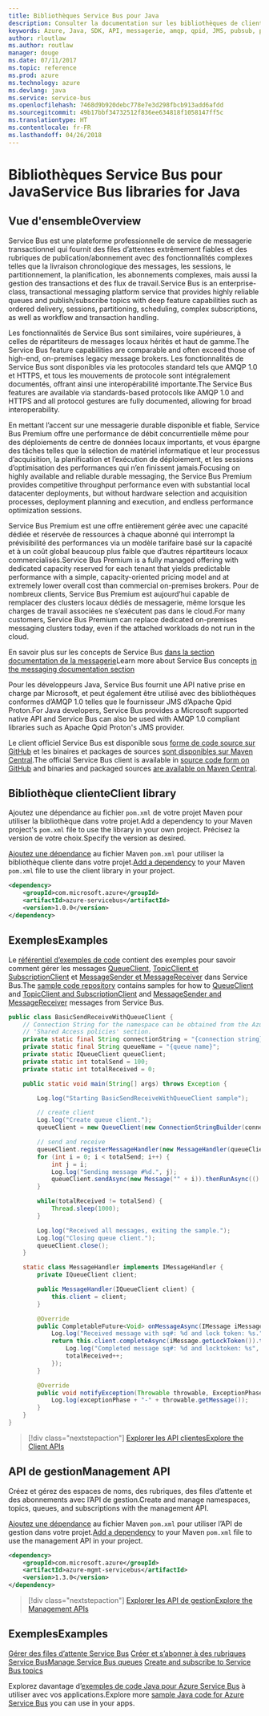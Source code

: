 ```yaml
---
title: Bibliothèques Service Bus pour Java
description: Consulter la documentation sur les bibliothèques de client et de gestion Java pour Service Bus
keywords: Azure, Java, SDK, API, messagerie, amqp, qpid, JMS, pubsub, pub-sub, répartiteur de messages
author: rloutlaw
ms.author: routlaw
manager: douge
ms.date: 07/11/2017
ms.topic: reference
ms.prod: azure
ms.technology: azure
ms.devlang: java
ms.service: service-bus
ms.openlocfilehash: 7468d9b920debc778e7e3d298fbcb913add6afdd
ms.sourcegitcommit: 49b17bbf34732512f836ee634818f1058147ff5c
ms.translationtype: HT
ms.contentlocale: fr-FR
ms.lasthandoff: 04/26/2018
---
```

# <a name="service-bus-libraries-for-java"></a><span data-ttu-id="7c400-104">Bibliothèques Service Bus pour Java</span><span class="sxs-lookup"><span data-stu-id="7c400-104">Service Bus libraries for Java</span></span>

## <a name="overview"></a><span data-ttu-id="7c400-105">Vue d'ensemble</span><span class="sxs-lookup"><span data-stu-id="7c400-105">Overview</span></span>

<span data-ttu-id="7c400-106">Service Bus est une plateforme professionnelle de service de messagerie transactionnel qui fournit des files d’attentes extrêmement fiables et des rubriques de publication/abonnement avec des fonctionnalités complexes telles que la livraison chronologique des messages, les sessions, le partitionnement, la planification, les abonnements complexes, mais aussi la gestion des transactions et des flux de travail.</span><span class="sxs-lookup"><span data-stu-id="7c400-106">Service Bus is an enterprise-class, transactional messaging platform service that provides highly reliable queues and publish/subscribe topics with deep feature capabilities such as ordered delivery, sessions, partitioning, scheduling, complex subscriptions, as well as workflow and transaction handling.</span></span>

<span data-ttu-id="7c400-107">Les fonctionnalités de Service Bus sont similaires, voire supérieures, à celles de répartiteurs de messages locaux hérités et haut de gamme.</span><span class="sxs-lookup"><span data-stu-id="7c400-107">The Service Bus feature capabilities are comparable and often exceed those of high-end, on-premises legacy message brokers.</span></span> <span data-ttu-id="7c400-108">Les fonctionnalités de Service Bus sont disponibles via les protocoles standard tels que AMQP 1.0 et HTTPS, et tous les mouvements de protocole sont intégralement documentés, offrant ainsi une interopérabilité importante.</span><span class="sxs-lookup"><span data-stu-id="7c400-108">The Service Bus features are available via standards-based protocols like AMQP 1.0 and HTTPS and all protocol gestures are fully documented, allowing for broad interoperability.</span></span> 

<span data-ttu-id="7c400-109">En mettant l’accent sur une messagerie durable disponible et fiable, Service Bus Premium offre une performance de débit concurrentielle même pour des déploiements de centre de données locaux importants, et vous épargne des tâches telles que la sélection de matériel informatique et leur processus d’acquisition, la planification et l’exécution de déploiement, et les sessions d’optimisation des performances qui n’en finissent jamais.</span><span class="sxs-lookup"><span data-stu-id="7c400-109">Focusing on highly available and reliable durable messaging, the Service Bus Premium provides competitive throughput performance even with substantial local datacenter deployments, but without hardware selection and acquisition processes, deployment planning and execution, and endless performance optimization sessions.</span></span> 

<span data-ttu-id="7c400-110">Service Bus Premium est une offre entièrement gérée avec une capacité dédiée et réservée de ressources à chaque abonné qui interrompt la prévisibilité des performances via un modèle tarifaire basé sur la capacité et à un coût global beaucoup plus faible que d’autres répartiteurs locaux commercialisés.</span><span class="sxs-lookup"><span data-stu-id="7c400-110">Service Bus Premium is a fully managed offering with dedicated capacity reserved for each tenant that yields predictable performance with a simple, capacity-oriented pricing model and at extremely lower overall cost than commercial on-premises brokers.</span></span> <span data-ttu-id="7c400-111">Pour de nombreux clients, Service Bus Premium est aujourd’hui capable de remplacer des clusters locaux dédiés de messagerie, même lorsque les charges de travail associées ne s’exécutent pas dans le cloud.</span><span class="sxs-lookup"><span data-stu-id="7c400-111">For many customers, Service Bus Premium can replace dedicated on-premises messaging clusters today, even if the attached workloads do not run in the cloud.</span></span> 

<span data-ttu-id="7c400-112">En savoir plus sur les concepts de Service Bus [dans la section documentation de la messagerie](https://docs.microsoft.com/azure/service-bus-messaging/)</span><span class="sxs-lookup"><span data-stu-id="7c400-112">Learn more about Service Bus concepts [in the messaging documentation section](https://docs.microsoft.com/azure/service-bus-messaging/)</span></span> 

<span data-ttu-id="7c400-113">Pour les développeurs Java, Service Bus fournit une API native prise en charge par Microsoft, et peut également être utilisé avec des bibliothèques conformes d’AMQP 1.0 telles que le fournisseur JMS d’Apache Qpid Proton.</span><span class="sxs-lookup"><span data-stu-id="7c400-113">For Java developers, Service Bus provides a Microsoft supported native API and Service Bus can also be used with AMQP 1.0 compliant libraries such as Apache Qpid Proton's JMS provider.</span></span>

<span data-ttu-id="7c400-114">Le client officiel Service Bus est disponible sous [forme de code source sur GitHub](https://github.com/azure/azure-service-bus-java) et les binaires et packages de sources [sont disponibles sur Maven Central](http://search.maven.org/#search%7Cga%7C1%7Ca%3A%22azure-servicebus%22).</span><span class="sxs-lookup"><span data-stu-id="7c400-114">The official Service Bus client is available in [source code form on GitHub](https://github.com/azure/azure-service-bus-java) and binaries and packaged sources [are available on Maven Central](http://search.maven.org/#search%7Cga%7C1%7Ca%3A%22azure-servicebus%22).</span></span> 


## <a name="client-library"></a><span data-ttu-id="7c400-115">Bibliothèque cliente</span><span class="sxs-lookup"><span data-stu-id="7c400-115">Client library</span></span>


<span data-ttu-id="7c400-116">Ajoutez une dépendance au fichier `pom.xml` de votre projet Maven pour utiliser la bibliothèque dans votre projet.</span><span class="sxs-lookup"><span data-stu-id="7c400-116">Add a dependency to your Maven project's `pom.xml` file to use the library in your own project.</span></span> <span data-ttu-id="7c400-117">Précisez la version de votre choix.</span><span class="sxs-lookup"><span data-stu-id="7c400-117">Specify the version as desired.</span></span>

<span data-ttu-id="7c400-118">[Ajoutez une dépendance](https://maven.apache.org/guides/getting-started/index.html#How_do_I_use_external_dependencies) au fichier Maven `pom.xml` pour utiliser la bibliothèque cliente dans votre projet.</span><span class="sxs-lookup"><span data-stu-id="7c400-118">[Add a dependency](https://maven.apache.org/guides/getting-started/index.html#How_do_I_use_external_dependencies) to your Maven `pom.xml` file to use the client library in your project.</span></span>   

```XML
<dependency>
    <groupId>com.microsoft.azure</groupId>
    <artifactId>azure-servicebus</artifactId>
    <version>1.0.0</version>
</dependency>
```

## <a name="examples"></a><span data-ttu-id="7c400-119">Exemples</span><span class="sxs-lookup"><span data-stu-id="7c400-119">Examples</span></span>

<span data-ttu-id="7c400-120">Le [référentiel d’exemples de code](https://github.com/Azure/azure-service-bus/blob/master/samples/Java/) contient des exemples pour savoir comment gérer les messages [QueueClient](https://github.com/Azure/azure-service-bus/blob/master/samples/Java/src/com/microsoft/azure/servicebus/samples/BasicSendReceiveWithQueueClient.java), [TopicClient et SubscriptionClient](https://github.com/Azure/azure-service-bus/blob/master/samples/Java/src/com/microsoft/azure/servicebus/samples/BasicSendReceiveWithTopicSubscriptionClient.java) et [MessageSender et MessageReceiver](https://github.com/Azure/azure-service-bus/blob/master/samples/Java/src/com/microsoft/azure/servicebus/samples/SendReceiveWithMessageSenderReceiver.java) dans Service Bus.</span><span class="sxs-lookup"><span data-stu-id="7c400-120">The [sample code repository](https://github.com/Azure/azure-service-bus/blob/master/samples/Java/) contains samples for how to [QueueClient](https://github.com/Azure/azure-service-bus/blob/master/samples/Java/src/com/microsoft/azure/servicebus/samples/BasicSendReceiveWithQueueClient.java) and [TopicClient and SubscriptionClient](https://github.com/Azure/azure-service-bus/blob/master/samples/Java/src/com/microsoft/azure/servicebus/samples/BasicSendReceiveWithTopicSubscriptionClient.java) and [MessageSender and MessageReceiver](https://github.com/Azure/azure-service-bus/blob/master/samples/Java/src/com/microsoft/azure/servicebus/samples/SendReceiveWithMessageSenderReceiver.java) messages from Service Bus.</span></span>


```java
public class BasicSendReceiveWithQueueClient {
    // Connection String for the namespace can be obtained from the Azure portal under the
    // 'Shared Access policies' section.
    private static final String connectionString = "{connection string}";
    private static final String queueName = "{queue name}";
    private static IQueueClient queueClient;
    private static int totalSend = 100;
    private static int totalReceived = 0;

    public static void main(String[] args) throws Exception {

        Log.log("Starting BasicSendReceiveWithQueueClient sample");

        // create client
        Log.log("Create queue client.");
        queueClient = new QueueClient(new ConnectionStringBuilder(connectionString, queueName), ReceiveMode.PeekLock);

        // send and receive
        queueClient.registerMessageHandler(new MessageHandler(queueClient), new MessageHandlerOptions(1, false, Duration.ofMinutes(1)));
        for (int i = 0; i < totalSend; i++) {
            int j = i;
            Log.log("Sending message #%d.", j);
            queueClient.sendAsync(new Message("" + i)).thenRunAsync(() -> { Log.log("Sent message #%d.", j);});
        }

        while(totalReceived != totalSend) {
            Thread.sleep(1000);
        }

        Log.log("Received all messages, exiting the sample.");
        Log.log("Closing queue client.");
        queueClient.close();
    }

    static class MessageHandler implements IMessageHandler {
        private IQueueClient client;

        public MessageHandler(IQueueClient client) {
            this.client = client;
        }

        @Override
        public CompletableFuture<Void> onMessageAsync(IMessage iMessage) {
            Log.log("Received message with sq#: %d and lock token: %s.", iMessage.getSequenceNumber(), iMessage.getLockToken());
            return this.client.completeAsync(iMessage.getLockToken()).thenRunAsync(() -> {
                Log.log("Completed message sq#: %d and locktoken: %s", iMessage.getSequenceNumber(), iMessage.getLockToken());
                totalReceived++;
            });
        }

        @Override
        public void notifyException(Throwable throwable, ExceptionPhase exceptionPhase) {
            Log.log(exceptionPhase + "-" + throwable.getMessage());
        }
    }
}
```

> [!div class="nextstepaction"]
> [<span data-ttu-id="7c400-121">Explorer les API clientes</span><span class="sxs-lookup"><span data-stu-id="7c400-121">Explore the Client APIs</span></span>](/java/api/overview/azure/servicebus/client)

## <a name="management-api"></a><span data-ttu-id="7c400-122">API de gestion</span><span class="sxs-lookup"><span data-stu-id="7c400-122">Management API</span></span>

<span data-ttu-id="7c400-123">Créez et gérez des espaces de noms, des rubriques, des files d’attente et des abonnements avec l’API de gestion.</span><span class="sxs-lookup"><span data-stu-id="7c400-123">Create and manage namespaces, topics, queues, and subscriptions with the management API.</span></span>

<span data-ttu-id="7c400-124">[Ajoutez une dépendance](https://maven.apache.org/guides/getting-started/index.html#How_do_I_use_external_dependencies) au fichier Maven `pom.xml` pour utiliser l’API de gestion dans votre projet.</span><span class="sxs-lookup"><span data-stu-id="7c400-124">[Add a dependency](https://maven.apache.org/guides/getting-started/index.html#How_do_I_use_external_dependencies) to your Maven `pom.xml` file to use the management API in your project.</span></span>  

```XML
<dependency>
    <groupId>com.microsoft.azure</groupId>
    <artifactId>azure-mgmt-servicebus</artifactId>
    <version>1.3.0</version>
</dependency>
```

> [!div class="nextstepaction"]
> [<span data-ttu-id="7c400-125">Explorer les API de gestion</span><span class="sxs-lookup"><span data-stu-id="7c400-125">Explore the Management APIs</span></span>](/java/api/overview/azure/servicebus/management)


## <a name="examples"></a><span data-ttu-id="7c400-126">Exemples</span><span class="sxs-lookup"><span data-stu-id="7c400-126">Examples</span></span>

<span data-ttu-id="7c400-127">[Gérer des files d’attente Service Bus](https://github.com/Azure-Samples/service-bus-java-manage-queue-with-basic-features)
[Créer et s’abonner à des rubriques Service Bus](https://github.com/Azure-Samples/service-bus-java-manage-publish-subscribe-with-basic-features)</span><span class="sxs-lookup"><span data-stu-id="7c400-127">[Manage Service Bus queues](https://github.com/Azure-Samples/service-bus-java-manage-queue-with-basic-features)
[Create and subscribe to Service Bus topics](https://github.com/Azure-Samples/service-bus-java-manage-publish-subscribe-with-basic-features)</span></span>

<span data-ttu-id="7c400-128">Explorez davantage d’[exemples de code Java pour Azure Service Bus](https://azure.microsoft.com/resources/samples/?platform=java&term=bus) à utiliser avec vos applications.</span><span class="sxs-lookup"><span data-stu-id="7c400-128">Explore more [sample Java code for Azure Service Bus](https://azure.microsoft.com/resources/samples/?platform=java&term=bus) you can use in your apps.</span></span>
